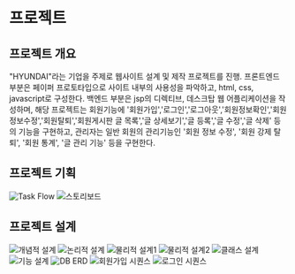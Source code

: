 # 프로젝트
## 프로젝트 개요
"HYUNDAI"라는 기업을 주제로 웹사이트 설계 및 제작 프로젝트를 진행.
프론트엔드 부분은 페이퍼 프로토타입으로 사이트 내부의 사용성을 파악하고, html, css, javascript로 구성한다.
백엔드 부분은 jsp의 디렉티브, 데스크탑 웹 어플리케이션을 작성하며, 해당 프로젝트는 회원기능에 '회원가입','로그인','로그아웃','회원정보확인','회원정보수정','회원탈퇴','회원게시판 글 목록','글 상세보기','글 등록','글 수정','글 삭제' 등의 기능을 구현하고,
관리자는 일반 회원의 관리기능인 '회원 정보 수정', '회원 강제 탈퇴', '회원 통계', '글 관리 기능' 등을 구현한다.

## 프로젝트 기획
![Task Flow](./img/database2/taskFlow.png "Task Flow")
![스토리보드](./img/database2/WebStoryBoard1.png "스토리보드")

## 프로젝트 설계
![개념적 설계](./img/database1/pro1_01.PNG "개념적 설계")
![논리적 설계](./img/database1/pro1_02.PNG "논리적 설계")
![물리적 설계1](./img/database1/pro1_03.PNG "물리적 설계1")
![물리적 설계2](./img/database1/pro1_04.PNG "물리적 설계2")
![클래스 설계](./img/database1/pro1_05.PNG "클래스 설계")
![기능 설계](./img/database1/pro1_06.PNG "기능 설계")
![DB ERD](./img/database1/pro1_07.PNG "DB ERD")
![회원가입 시퀀스](./img/database1/pro1_08.PNG "회원가입 시퀀스")
![로그인 시퀀스](./img/database1/pro1_09.PNG "로그인 시퀀스")